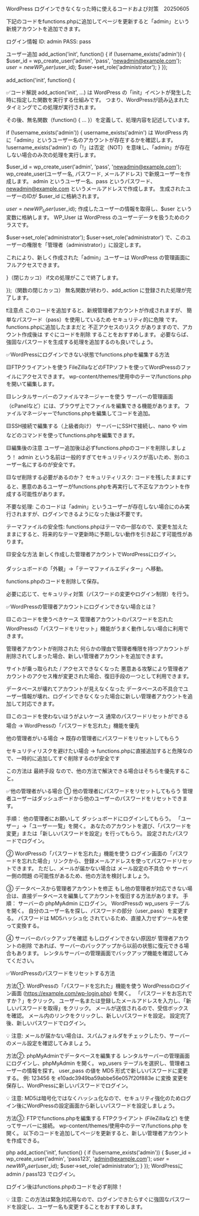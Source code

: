 WordPress ログインできなくなった時に使えるコードおよび対策　20250605

下記のコードをfunctions.phpに追加してページを更新すると「admin」という新規アカウントを追加できます。

ログイン情報
ID: admin
PASS: pass

ユーザー追加
add_action('init', function() {
    if (!username_exists('admin')) {
        $user_id = wp_create_user('admin', 'pass', 'newadmin@example.com');
        $user = new WP_User($user_id);
        $user->set_role('administrator');
    }
});

add_action('init', function() {


✅コード解説
add_action('init', …) は WordPress の「init」イベントが発生した時に指定した関数を実行する仕組みです。
つまり、WordPressが読み込まれたタイミングでこの処理が実行されます。

その後、無名関数（function() { ... }）を定義して、処理内容を記述しています。

if (!username_exists('admin')) {
username_exists('admin') は WordPress 内に「admin」というユーザー名のアカウントが存在するかを確認します。
!username_exists('admin') の「!」は否定（NOT）を意味し、「admin」が存在しない場合のみ次の処理を実行します。

$user_id = wp_create_user('admin', 'pass', 'newadmin@example.com');
wp_create_user(ユーザー名, パスワード, メールアドレス) で新規ユーザーを作成します。
admin というユーザー名、pass というパスワード、newadmin@example.com というメールアドレスで作成します。
生成されたユーザーのIDが $user_id に格納されます。

$user = new WP_User($user_id);
作成したユーザーの情報を取得し、$user という変数に格納します。
WP_User は WordPress のユーザーデータを扱うためのクラスです。

$user->set_role('administrator');
$user->set_role('administrator') で、このユーザーの権限を「管理者（administrator）」に設定します。

これにより、新しく作成された「admin」ユーザーは WordPress の管理画面にフルアクセスできます。

}（閉じカッコ）
if文の処理がここで終了します。

});（関数の閉じカッコ）
無名関数が終わり、add_action に登録された処理が完了します。

❗注意点
このコードを追加すると、新規管理者アカウントが作成されますが、
簡単なパスワード（pass）を使用しているため セキュリティ的に危険 です。
functions.phpに追加したままだと 不正アクセスのリスク がありますので、アカウント作成後は すぐにコードを削除 することをおすすめします。
必要ならば、強固なパスワードを生成する処理を追加するのも良いでしょう。


✅WordPressにログインできない状態でfunctions.phpを編集する方法

🟨FTPクライアントを使う
FileZillaなどのFTPソフトを使ってWordPressのファイルにアクセスできます。
wp-content/themes/使用中のテーマ/functions.php を開いて編集します。

🟨レンタルサーバーのファイルマネージャーを使う
サーバーの管理画面（cPanelなど）には、ブラウザ上でファイルを編集できる機能があります。
ファイルマネージャーでfunctions.phpを編集してコードを追加。

🟨SSH接続で編集する（上級者向け）
サーバーにSSHで接続し、nano や vim などのコマンドを使ってfunctions.phpを編集できます。


🟨編集後の注意
ユーザー追加後は必ずfunctions.phpのコードを削除しましょう！
admin という名前は一般的すぎてセキュリティリスクが高いため、別のユーザー名にするのが安全です。

🟨なぜ削除する必要があるのか？
セキュリティリスク: コードを残したままにすると、悪意のあるユーザーがfunctions.phpを再実行して不正なアカウントを作成する可能性があります。

不要な処理: このコードは「admin」というユーザーが存在しない場合にのみ実行されますが、ログインできるようになった後は不要です。

テーマファイルの安全性: functions.phpはテーマの一部なので、変更を加えたままにすると、将来的なテーマ更新時に予期しない動作を引き起こす可能性があります。

🟨安全な方法
新しく作成した管理者アカウントでWordPressにログイン。

ダッシュボードの「外観」→「テーマファイルエディター」へ移動。

functions.phpのコードを削除して保存。

必要に応じて、セキュリティ対策（パスワードの変更やログイン制限）を行う。


✅WordPressの管理者アカウントにログインできない場合とは？

🟨このコードを使うべきケース
管理者アカウントのパスワードを忘れた
WordPressの「パスワードをリセット」機能がうまく動作しない場合に利用できます。

管理者アカウントが削除された
何らかの理由で管理者権限を持つアカウントが削除されてしまった場合、新しい管理者アカウントを追加できます。

サイトが乗っ取られた / アクセスできなくなった
悪意ある攻撃により管理者アカウントのアクセス権が変更された場合、復旧手段の一つとして利用できます。

データベースが壊れてアカウントが見えなくなった
データベースの不具合でユーザー情報が壊れ、ログインできなくなった場合に新しい管理者アカウントを追加して対応できます。

🟨このコードを使わないほうがよいケース
通常のパスワードリセットができる場合 → WordPressの「パスワードを忘れた」機能を優先

他の管理者がいる場合 → 既存の管理者にパスワードをリセットしてもらう

セキュリティリスクを避けたい場合 → functions.phpに直接追加すると危険なので、一時的に追加してすぐ削除するのが安全です

この方法は 最終手段 なので、他の方法で解決できる場合はそちらを優先すること。


✅他の管理者がいる場合
① 他の管理者にパスワードをリセットしてもらう
管理者ユーザーはダッシュボードから他のユーザーのパスワードをリセットできます。 

手順：
他の管理者にお願いして ダッシュボードにログインしてもらう。
「ユーザー」→「ユーザー一覧」を開く。
あなたのアカウントを選び、「パスワードを変更」または「新しいパスワードを設定」を行ってもらう。
設定されたパスワードでログイン。

② WordPressの「パスワードを忘れた」機能を使う
ログイン画面の「パスワードを忘れた場合」リンクから、登録メールアドレスを使ってパスワードリセットできます。 ただし、メールが届かない場合は メール設定の不具合 や サーバー側の問題 の可能性があるため、他の方法を検討しましょう。

③ データベースから管理者アカウントを修正
もし他の管理者が対応できない場合は、直接データベースを編集してアカウントを復旧する方法があります。 手順：
サーバーの phpMyAdmin にログイン。
WordPressの wp_users テーブルを開く。
自分のユーザー名を探し、パスワードの部分（user_pass）を変更する。
パスワードは MD5ハッシュ化 されているため、直接入力せずツールを使って変換する。

④ サーバーのバックアップを確認
もしログインできない原因が 管理者アカウントの削除 であれば、サーバーのバックアップから以前の状態に復元できる場合もあります。 
レンタルサーバーの管理画面でバックアップ機能を確認してみてください。


✅WordPressのパスワードをリセットする方法

方法①: WordPressの「パスワードを忘れた」機能を使う
WordPressのログイン画面 (https://example.com/wp-login.php) を開く。
「パスワードをお忘れですか？」をクリック。
ユーザー名または登録したメールアドレスを入力し、「新しいパスワードを取得」をクリック。
メールが送信されるので、受信ボックスを確認。
メール内のリンクをクリックし、新しいパスワードを設定。
設定完了後、新しいパスワードでログイン。

💡 注意: メールが届かない場合は、スパムフォルダをチェックしたり、サーバーのメール設定を確認してみましょう。

方法②: phpMyAdminでデータベースを編集する
レンタルサーバーの管理画面にログインし、phpMyAdmin を開く。
wp_users テーブルを選択し、管理者ユーザーの情報を探す。
user_pass の値を MD5 形式で新しいパスワードに変更する。
例: 123456 を e10adc3949ba59abbe56e057f20f883e に変換
変更を保存し、WordPressに新しいパスワードでログイン。

💡 注意: MD5は暗号化ではなくハッシュ化なので、セキュリティ強化のためログイン後にWordPressの設定画面から新しいパスワードを設定しましょう。

方法③: FTPでfunctions.phpを編集する
FTPクライアント (FileZillaなど) を使ってサーバーに接続。
wp-content/themes/使用中のテーマ/functions.php を開く。
以下のコードを追加してページを更新すると、新しい管理者アカウントを作成できる。

php
add_action('init', function() {
    if (!username_exists('admin')) {
        $user_id = wp_create_user('admin', 'pass123', 'admin@example.com');
        $user = new WP_User($user_id);
        $user->set_role('administrator');
    }
});
WordPressに admin / pass123 でログイン。

ログイン後はfunctions.phpのコードを必ず削除！

💡 注意: この方法は緊急対応用なので、ログインできたらすぐに強固なパスワードを設定し、ユーザー名も変更することをおすすめします。



